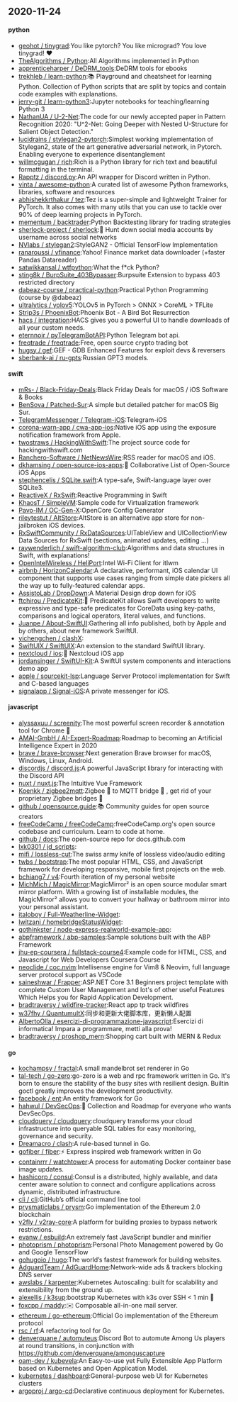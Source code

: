 ## 2020-11-24

#### python
* [geohot / tinygrad](https://github.com/geohot/tinygrad):You like pytorch? You like micrograd? You love tinygrad!
❤️
* [TheAlgorithms / Python](https://github.com/TheAlgorithms/Python):All Algorithms implemented in Python
* [apprenticeharper / DeDRM_tools](https://github.com/apprenticeharper/DeDRM_tools):DeDRM tools for ebooks
* [trekhleb / learn-python](https://github.com/trekhleb/learn-python):📚
Playground and cheatsheet for learning Python. Collection of Python scripts that are split by topics and contain code examples with explanations.
* [jerry-git / learn-python3](https://github.com/jerry-git/learn-python3):Jupyter notebooks for teaching/learning Python 3
* [NathanUA / U-2-Net](https://github.com/NathanUA/U-2-Net):The code for our newly accepted paper in Pattern Recognition 2020: "U^2-Net: Going Deeper with Nested U-Structure for Salient Object Detection."
* [lucidrains / stylegan2-pytorch](https://github.com/lucidrains/stylegan2-pytorch):Simplest working implementation of Stylegan2, state of the art generative adversarial network, in Pytorch. Enabling everyone to experience disentanglement
* [willmcgugan / rich](https://github.com/willmcgugan/rich):Rich is a Python library for rich text and beautiful formatting in the terminal.
* [Rapptz / discord.py](https://github.com/Rapptz/discord.py):An API wrapper for Discord written in Python.
* [vinta / awesome-python](https://github.com/vinta/awesome-python):A curated list of awesome Python frameworks, libraries, software and resources
* [abhishekkrthakur / tez](https://github.com/abhishekkrthakur/tez):Tez is a super-simple and lightweight Trainer for PyTorch. It also comes with many utils that you can use to tackle over 90% of deep learning projects in PyTorch.
* [mementum / backtrader](https://github.com/mementum/backtrader):Python Backtesting library for trading strategies
* [sherlock-project / sherlock](https://github.com/sherlock-project/sherlock):🔎
Hunt down social media accounts by username across social networks
* [NVlabs / stylegan2](https://github.com/NVlabs/stylegan2):StyleGAN2 - Official TensorFlow Implementation
* [ranaroussi / yfinance](https://github.com/ranaroussi/yfinance):Yahoo! Finance market data downloader (+faster Pandas Datareader)
* [satwikkansal / wtfpython](https://github.com/satwikkansal/wtfpython):What the f*ck Python?
* [sting8k / BurpSuite_403Bypasser](https://github.com/sting8k/BurpSuite_403Bypasser):Burpsuite Extension to bypass 403 restricted directory
* [dabeaz-course / practical-python](https://github.com/dabeaz-course/practical-python):Practical Python Programming (course by @dabeaz)
* [ultralytics / yolov5](https://github.com/ultralytics/yolov5):YOLOv5 in PyTorch > ONNX > CoreML > TFLite
* [Strip3s / PhoenixBot](https://github.com/Strip3s/PhoenixBot):Phoenix Bot - A Bird Bot Resurrection
* [hacs / integration](https://github.com/hacs/integration):HACS gives you a powerful UI to handle downloads of all your custom needs.
* [eternnoir / pyTelegramBotAPI](https://github.com/eternnoir/pyTelegramBotAPI):Python Telegram bot api.
* [freqtrade / freqtrade](https://github.com/freqtrade/freqtrade):Free, open source crypto trading bot
* [hugsy / gef](https://github.com/hugsy/gef):GEF - GDB Enhanced Features for exploit devs & reversers
* [sberbank-ai / ru-gpts](https://github.com/sberbank-ai/ru-gpts):Russian GPT3 models.

#### swift
* [mRs- / Black-Friday-Deals](https://github.com/mRs-/Black-Friday-Deals):Black Friday Deals for macOS / iOS Software & Books
* [BenSova / Patched-Sur](https://github.com/BenSova/Patched-Sur):A simple but detailed patcher for macOS Big Sur.
* [TelegramMessenger / Telegram-iOS](https://github.com/TelegramMessenger/Telegram-iOS):Telegram-iOS
* [corona-warn-app / cwa-app-ios](https://github.com/corona-warn-app/cwa-app-ios):Native iOS app using the exposure notification framework from Apple.
* [twostraws / HackingWithSwift](https://github.com/twostraws/HackingWithSwift):The project source code for hackingwithswift.com
* [Ranchero-Software / NetNewsWire](https://github.com/Ranchero-Software/NetNewsWire):RSS reader for macOS and iOS.
* [dkhamsing / open-source-ios-apps](https://github.com/dkhamsing/open-source-ios-apps):📱
Collaborative List of Open-Source iOS Apps
* [stephencelis / SQLite.swift](https://github.com/stephencelis/SQLite.swift):A type-safe, Swift-language layer over SQLite3.
* [ReactiveX / RxSwift](https://github.com/ReactiveX/RxSwift):Reactive Programming in Swift
* [KhaosT / SimpleVM](https://github.com/KhaosT/SimpleVM):Sample code for Virtualization framework
* [Pavo-IM / OC-Gen-X](https://github.com/Pavo-IM/OC-Gen-X):OpenCore Config Generator
* [rileytestut / AltStore](https://github.com/rileytestut/AltStore):AltStore is an alternative app store for non-jailbroken iOS devices.
* [RxSwiftCommunity / RxDataSources](https://github.com/RxSwiftCommunity/RxDataSources):UITableView and UICollectionView Data Sources for RxSwift (sections, animated updates, editing ...)
* [raywenderlich / swift-algorithm-club](https://github.com/raywenderlich/swift-algorithm-club):Algorithms and data structures in Swift, with explanations!
* [OpenIntelWireless / HeliPort](https://github.com/OpenIntelWireless/HeliPort):Intel Wi-Fi Client for itlwm
* [airbnb / HorizonCalendar](https://github.com/airbnb/HorizonCalendar):A declarative, performant, iOS calendar UI component that supports use cases ranging from simple date pickers all the way up to fully-featured calendar apps.
* [AssistoLab / DropDown](https://github.com/AssistoLab/DropDown):A Material Design drop down for iOS
* [ftchirou / PredicateKit](https://github.com/ftchirou/PredicateKit):🎯
PredicateKit allows Swift developers to write expressive and type-safe predicates for CoreData using key-paths, comparisons and logical operators, literal values, and functions.
* [Juanpe / About-SwiftUI](https://github.com/Juanpe/About-SwiftUI):Gathering all info published, both by Apple and by others, about new framework SwiftUI.
* [yichengchen / clashX](https://github.com/yichengchen/clashX):
* [SwiftUIX / SwiftUIX](https://github.com/SwiftUIX/SwiftUIX):An extension to the standard SwiftUI library.
* [nextcloud / ios](https://github.com/nextcloud/ios):📱
Nextcloud iOS app
* [jordansinger / SwiftUI-Kit](https://github.com/jordansinger/SwiftUI-Kit):A SwiftUI system components and interactions demo app
* [apple / sourcekit-lsp](https://github.com/apple/sourcekit-lsp):Language Server Protocol implementation for Swift and C-based languages
* [signalapp / Signal-iOS](https://github.com/signalapp/Signal-iOS):A private messenger for iOS.

#### javascript
* [alyssaxuu / screenity](https://github.com/alyssaxuu/screenity):The most powerful screen recorder & annotation tool for Chrome
🎥
* [AMAI-GmbH / AI-Expert-Roadmap](https://github.com/AMAI-GmbH/AI-Expert-Roadmap):Roadmap to becoming an Artificial Intelligence Expert in 2020
* [brave / brave-browser](https://github.com/brave/brave-browser):Next generation Brave browser for macOS, Windows, Linux, Android.
* [discordjs / discord.js](https://github.com/discordjs/discord.js):A powerful JavaScript library for interacting with the Discord API
* [nuxt / nuxt.js](https://github.com/nuxt/nuxt.js):The Intuitive Vue Framework
* [Koenkk / zigbee2mqtt](https://github.com/Koenkk/zigbee2mqtt):Zigbee
🐝
to MQTT bridge
🌉
, get rid of your proprietary Zigbee bridges
🔨
* [github / opensource.guide](https://github.com/github/opensource.guide):📚
Community guides for open source creators
* [freeCodeCamp / freeCodeCamp](https://github.com/freeCodeCamp/freeCodeCamp):freeCodeCamp.org's open source codebase and curriculum. Learn to code at home.
* [github / docs](https://github.com/github/docs):The open-source repo for docs.github.com
* [lxk0301 / jd_scripts](https://github.com/lxk0301/jd_scripts):
* [mifi / lossless-cut](https://github.com/mifi/lossless-cut):The swiss army knife of lossless video/audio editing
* [twbs / bootstrap](https://github.com/twbs/bootstrap):The most popular HTML, CSS, and JavaScript framework for developing responsive, mobile first projects on the web.
* [bchiang7 / v4](https://github.com/bchiang7/v4):Fourth iteration of my personal website
* [MichMich / MagicMirror](https://github.com/MichMich/MagicMirror):MagicMirror² is an open source modular smart mirror platform. With a growing list of installable modules, the MagicMirror² allows you to convert your hallway or bathroom mirror into your personal assistant.
* [italoboy / Full-Weatherline-Widget](https://github.com/italoboy/Full-Weatherline-Widget):
* [lwitzani / homebridgeStatusWidget](https://github.com/lwitzani/homebridgeStatusWidget):
* [gothinkster / node-express-realworld-example-app](https://github.com/gothinkster/node-express-realworld-example-app):
* [abpframework / abp-samples](https://github.com/abpframework/abp-samples):Sample solutions built with the ABP Framework
* [jhu-ep-coursera / fullstack-course4](https://github.com/jhu-ep-coursera/fullstack-course4):Example code for HTML, CSS, and Javascript for Web Developers Coursera Course
* [neoclide / coc.nvim](https://github.com/neoclide/coc.nvim):Intellisense engine for Vim8 & Neovim, full language server protocol support as VSCode
* [saineshwar / Frapper](https://github.com/saineshwar/Frapper):ASP.NET Core 3.1 Beginners project template with complete Custom User Management and lot's of other useful Features Which Helps you for Rapid Application Development.
* [bradtraversy / wildfire-tracker](https://github.com/bradtraversy/wildfire-tracker):React app tp track wildfires
* [w37fhy / QuantumultX](https://github.com/w37fhy/QuantumultX):同步和更新大佬脚本库，更新懒人配置
* [AlbertoOlla / esercizi-di-programmazione-javascript](https://github.com/AlbertoOlla/esercizi-di-programmazione-javascript):Esercizi di informatica! Impara a programmare, metti alla prova!
* [bradtraversy / proshop_mern](https://github.com/bradtraversy/proshop_mern):Shopping cart built with MERN & Redux

#### go
* [kochampsy / fractal](https://github.com/kochampsy/fractal):A small mandelbrot set renderer in Go
* [tal-tech / go-zero](https://github.com/tal-tech/go-zero):go-zero is a web and rpc framework written in Go. It's born to ensure the stability of the busy sites with resilient design. Builtin goctl greatly improves the development productivity.
* [facebook / ent](https://github.com/facebook/ent):An entity framework for Go
* [hahwul / DevSecOps](https://github.com/hahwul/DevSecOps):🔱
Collection and Roadmap for everyone who wants DevSecOps.
* [cloudquery / cloudquery](https://github.com/cloudquery/cloudquery):cloudquery transforms your cloud infrastructure into queryable SQL tables for easy monitoring, governance and security.
* [Dreamacro / clash](https://github.com/Dreamacro/clash):A rule-based tunnel in Go.
* [gofiber / fiber](https://github.com/gofiber/fiber):⚡️
Express inspired web framework written in Go
* [containrrr / watchtower](https://github.com/containrrr/watchtower):A process for automating Docker container base image updates.
* [hashicorp / consul](https://github.com/hashicorp/consul):Consul is a distributed, highly available, and data center aware solution to connect and configure applications across dynamic, distributed infrastructure.
* [cli / cli](https://github.com/cli/cli):GitHub’s official command line tool
* [prysmaticlabs / prysm](https://github.com/prysmaticlabs/prysm):Go implementation of the Ethereum 2.0 blockchain
* [v2fly / v2ray-core](https://github.com/v2fly/v2ray-core):A platform for building proxies to bypass network restrictions.
* [evanw / esbuild](https://github.com/evanw/esbuild):An extremely fast JavaScript bundler and minifier
* [photoprism / photoprism](https://github.com/photoprism/photoprism):Personal Photo Management powered by Go and Google TensorFlow
* [gohugoio / hugo](https://github.com/gohugoio/hugo):The world’s fastest framework for building websites.
* [AdguardTeam / AdGuardHome](https://github.com/AdguardTeam/AdGuardHome):Network-wide ads & trackers blocking DNS server
* [awslabs / karpenter](https://github.com/awslabs/karpenter):Kubernetes Autoscaling: built for scalability and extensibility from the ground up.
* [alexellis / k3sup](https://github.com/alexellis/k3sup):bootstrap Kubernetes with k3s over SSH < 1 min
🚀
* [foxcpp / maddy](https://github.com/foxcpp/maddy):✉️
Composable all-in-one mail server.
* [ethereum / go-ethereum](https://github.com/ethereum/go-ethereum):Official Go implementation of the Ethereum protocol
* [rsc / rf](https://github.com/rsc/rf):A refactoring tool for Go
* [denverquane / automuteus](https://github.com/denverquane/automuteus):Discord Bot to automute Among Us players at round transitions, in conjunction with https://github.com/denverquane/amonguscapture
* [oam-dev / kubevela](https://github.com/oam-dev/kubevela):An Easy-to-use yet Fully Extensible App Platform based on Kubernetes and Open Application Model.
* [kubernetes / dashboard](https://github.com/kubernetes/dashboard):General-purpose web UI for Kubernetes clusters
* [argoproj / argo-cd](https://github.com/argoproj/argo-cd):Declarative continuous deployment for Kubernetes.
